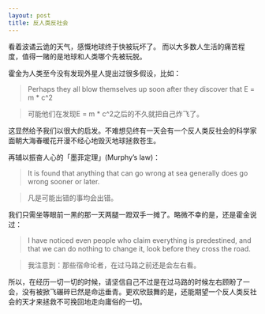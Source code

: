 ```yaml
---
layout: post
title: 反人类反社会
---
```


看着波谲云诡的天气，感慨地球终于快被玩坏了。 而以大多数人生活的痛苦程度，值得一赌的是地球和人类哪个先被玩脱。

霍金为人类至今没有发现外星人提出过很多假设，比如：

> Perhaps they all blow themselves up soon after they discover that E = m * c^2

> 可能他们在发现E = m * c^2之后的不久就把自己炸飞了。

这显然给予我们以很大的启发。不难想见终有一天会有一个反人类反社会的科学家面朝大海春暖花开漫不经心地毁灭地球拯救苍生。


再辅以振奋人心的「墨菲定理」(Murphy’s law)：

> It is found that anything that can go wrong at sea generally does go wrong sooner or later.

> 凡是可能出错的事均会出错。

我们只需坐等眼前一黑的那一天两腿一蹬双手一摊了。略微不幸的是，还是霍金说过：

> I have noticed even people who claim everything is predestined, and that we can do nothing to change it, look before they cross the road.

> 我注意到：那些宿命论者，在过马路之前还是会左右看。

所以，在经历一切一切的时候，请坚信自己不过是在过马路的时候左右顾盼了一会，没有被掀飞碾碎已然是命运垂青。更欢欣鼓舞的是，还能期望一个反人类反社会的天才来拯救不可挽回地走向庸俗的一切。